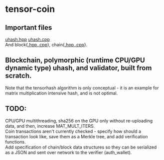 # tensor-coin
## Important files
[uhash.hpp](src/hash/uhash.hpp) [uhash.cpp](src/hash/uhash.cpp) \
And block{[.hpp](src/blockchain/block.hpp),[.cpp](src/blockchain/block.cpp)},
chain{[.hpp](src/blockchain/chain.hpp),[.cpp](src/blockchain/chain.cpp)}.

## Blockchain, polymorphic (runtime CPU/GPU dynamic type) uhash, and validator, built from scratch.
Note that the tensorhash algorithm is only conceptual - it is an example for
matrix multiplication intensive hash, and is not optimal. 
## TODO:
CPU/GPU multithreading, sha256 on the GPU only without re-uploading data, and
then, increase MAT_MULT_ITERS. \
Coin transactions aren't currently checked -
specify how should a transaction look like, save them as a Merkle tree, and
add verification functions. \
Add specification of chain/block data structures so they can be serialized as a
JSON and sent over network to the verifier (auth_wallet).
